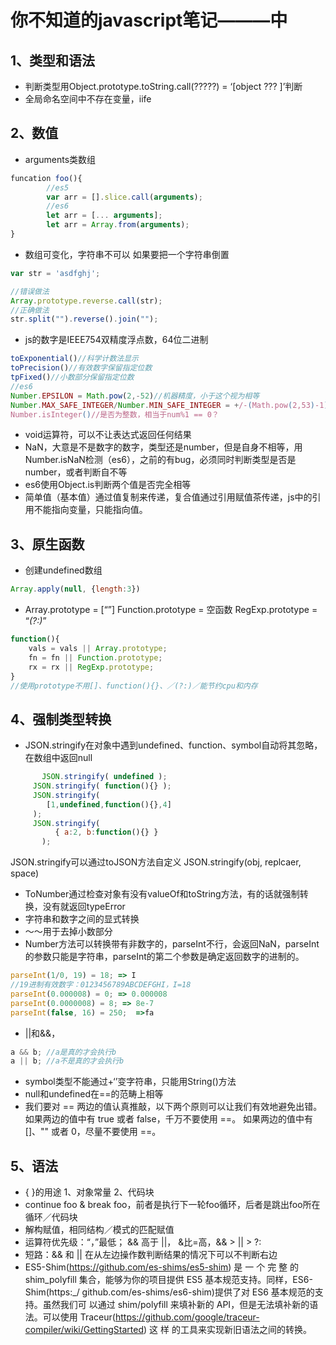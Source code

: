 # 你不知道的javascript笔记———中
## 1、类型和语法
* 判断类型用Object.prototype.toString.call(?????) = ‘[object   ??? ]’判断
* 全局命名空间中不存在变量，iife

## 2、数值
* arguments类数组
```javascript
funcation foo(){
 		//es5
		var arr = [].slice.call(arguments);
		//es6
		let arr = [... arguments];
		let arr = Array.from(arguments);
}
```
* 数组可变化，字符串不可以
如果要把一个字符串倒置
```javascript
var str = 'asdfghj';

//错误做法
Array.prototype.reverse.call(str);
//正确做法
str.split("").reverse().join("");
```
* js的数字是IEEE754双精度浮点数，64位二进制
```javascript
toExponential()//科学计数法显示
toPrecision()//有效数字保留指定位数
tpFixed()//小数部分保留指定位数
//es6
Number.EPSILON = Math.pow(2,-52)//机器精度，小于这个视为相等
Number.MAX_SAFE_INTEGER/Number.MIN_SAFE_INTEGER = +/-(Math.pow(2,53)-1) //整数安全范围
Number.isInteger()//是否为整数，相当于num%1 == 0？
```
* void运算符，可以不让表达式返回任何结果
* NaN，大意是不是数字的数字，类型还是number，但是自身不相等，用Number.isNaN检测（es6），之前的有bug，必须同时判断类型是否是number，或者判断自不等
* es6使用Object.is判断两个值是否完全相等
* 简单值（基本值）通过值复制来传递，复合值通过引用赋值茶传递，js中的引用不能指向变量，只能指向值。

## 3、原生函数
* 创建undefined数组
```javascript
Array.apply(null, {length:3})
```
* Array.prototype = [“”]
Function.prototype = 空函数
RegExp.prototype = “_(?:)_”
```javascript
function(){
	vals = vals || Array.prototype;
	fn = fn || Function.prototype;
	rx = rx || RegExp.prototype;
}
//使用prototype不用[]、function(){}、／(?:)／能节约cpu和内存
```

## 4、强制类型转换
* JSON.stringify在对象中遇到undefined、function、symbol自动将其忽略，在数组中返回null
```javascript
	   JSON.stringify( undefined );     JSON.stringify( function(){} );     JSON.stringify(        [1,undefined,function(){},4]     );     JSON.stringify(	      { a:2, b:function(){} }
	   );
```
JSON.stringify可以通过toJSON方法自定义
JSON.stringify(obj,  replcaer,  space)
* ToNumber通过检查对象有没有valueOf和toString方法，有的话就强制转换，没有就返回typeError
* 字符串和数字之间的显式转换
* ～～用于去掉小数部分
* Number方法可以转换带有非数字的，parseInt不行，会返回NaN，parseInt的参数只能是字符串，parseInt的第二个参数是确定返回数字的进制的。
```javascript
parseInt(1/0, 19) = 18; => I
//19进制有效数字：0123456789ABCDEFGHI，I=18
parseInt(0.000008) = 0; => 0.000008
parseInt(0.0000008) = 8; => 8e-7
parseInt(false, 16) = 250;  =>fa
```
* ||和&&，
```javascript
a && b; //a是真的才会执行b
a || b; //a不是真的才会执行b
```
* symbol类型不能通过+‘’变字符串，只能用String()方法
* null和undefined在==的范畴上相等* 我们要对 == 两边的值认真推敲，以下两个原则可以让我们有效地避免出错。如果两边的值中有 true 或者 false，千万不要使用 ==。如果两边的值中有 []、"" 或者 0，尽量不要使用 ==。

## 5、语法
* { }的用途
1、对象常量
2、代码块
* continue foo & break foo，前者是执行下一轮foo循环，后者是跳出foo所在循环／代码块
* 解构赋值，相同结构／模式的匹配赋值
* 运算符优先级：“，”最低； && 高于 ||， &比=高，&& > || > ?:
* 短路：&& 和 || 在从左边操作数判断结果的情况下可以不判断右边
* ES5-Shim(https://github.com/es-shims/es5-shim) 是 一 个 完 整 的 shim_polyfill 集合，能够为你的项目提供 ES5 基本规范支持。同样，ES6-Shim(https:_/ github.com/es-shims/es6-shim)提供了对 ES6 基本规范的支持。虽然我们可 以通过 shim/polyfill 来填补新的 API，但是无法填补新的语法。可以使用 Traceur(https://github.com/google/traceur-compiler/wiki/GettingStarted) 这 样 的工具来实现新旧语法之间的转换。